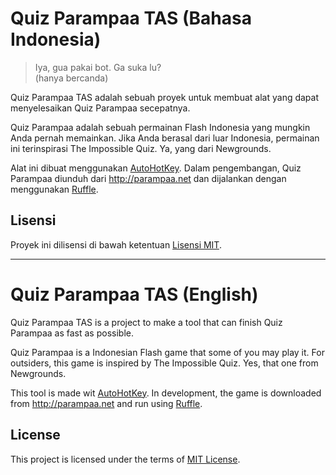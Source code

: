 # Quiz Parampaa TAS (Bahasa Indonesia)

> Iya, gua pakai bot. Ga suka lu?  
> (hanya bercanda)

Quiz Parampaa TAS adalah sebuah proyek untuk membuat alat yang dapat menyelesaikan Quiz Parampaa secepatnya.

Quiz Parampaa adalah sebuah permainan Flash Indonesia yang mungkin Anda pernah memainkan. Jika Anda berasal dari luar Indonesia, permainan ini terinspirasi The Impossible Quiz. Ya, yang dari Newgrounds.

Alat ini dibuat menggunakan [AutoHotKey](https://autohotkey.com). Dalam pengembangan, Quiz Parampaa diunduh dari http://parampaa.net dan dijalankan dengan menggunakan [Ruffle](https://ruffle.rs).

## Lisensi

Proyek ini dilisensi di bawah ketentuan [Lisensi MIT](LICENSE).

----

# Quiz Parampaa TAS (English)

Quiz Parampaa TAS is a project to make a tool that can finish Quiz Parampaa as fast as possible.

Quiz Parampaa is a Indonesian Flash game that some of you may play it. For outsiders, this game is inspired by The Impossible Quiz. Yes, that one from Newgrounds.

This tool is made wit [AutoHotKey](https://autohotkey.com). In development, the game is downloaded from http://parampaa.net and run using [Ruffle](https://ruffle.rs).

## License

This project is licensed under the terms of [MIT License](LICENSE).